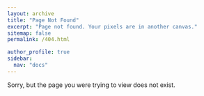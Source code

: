 ```yaml
---
layout: archive
title: "Page Not Found"
excerpt: "Page not found. Your pixels are in another canvas."
sitemap: false
permalink: /404.html

author_profile: true
sidebar:
  nav: "docs"
---
```


Sorry, but the page you were trying to view does not exist.
